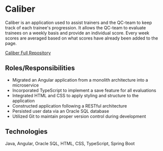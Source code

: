 # Caliber

Caliber is an application used to assist trainers and the QC-team to keep track of each trainee's
progression. It allows the QC-team to evaluate trainees on a weekly basis and provide an individual
score. Every week scores are averaged based on what scores have already been added to the page.

[Caliber Full Repository](https://www.google.com)


## Roles/Responsibilities

* Migrated an Angular application from a monolith architecture into a microservice
* Incorporated TypeScript to implement a save feature for all evaluations
* Integrated HTML and CSS to apply styling and structure to the application 
* Constructed application following a RESTful architecture
* Persisted user data via an Oracle SQL database
* Utilized Git to maintain proper version control during development


## Technologies

Java, Angular, Oracle SQL, HTML, CSS, TypeScript, Spring Boot